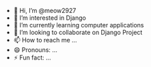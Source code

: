 - 👋 Hi, I’m @meow2927
- 👀 I’m interested in Django
- 🌱 I’m currently learning computer applications
- 💞️ I’m looking to collaborate on Django Project
- 📫 How to reach me ...
- 😄 Pronouns: ...
- ⚡ Fun fact: ...

<!---
meow2927/meow2927 is a ✨ special ✨ repository because its `README.md` (this file) appears on your GitHub profile.
You can click the Preview link to take a look at your changes.
--->
